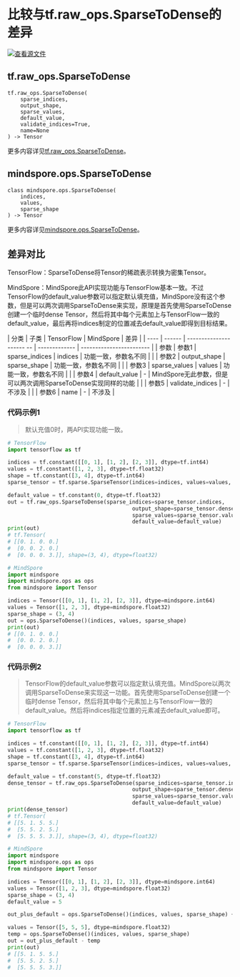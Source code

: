 # 比较与tf.raw_ops.SparseToDense的差异

[![查看源文件](https://mindspore-website.obs.cn-north-4.myhuaweicloud.com/website-images/master/resource/_static/logo_source.png)](https://gitee.com/mindspore/docs/blob/master/docs/mindspore/source_zh_cn/note/api_mapping/tensorflow_diff/SparseToDense.md)

## tf.raw_ops.SparseToDense

```text
tf.raw_ops.SparseToDense(
    sparse_indices,
    output_shape,
    sparse_values,
    default_value,
    validate_indices=True,
    name=None
) -> Tensor
```

更多内容详见[tf.raw_ops.SparseToDense](https://tensorflow.google.cn/versions/r2.6/api_docs/python/tf/raw_ops/SparseToDense)。

## mindspore.ops.SparseToDense

```text
class mindspore.ops.SparseToDense(
    indices,
    values,
    sparse_shape
) -> Tensor
```

更多内容详见[mindspore.ops.SparseToDense](https://www.mindspore.cn/docs/zh-CN/master/api_python/ops/mindspore.ops.SparseToDense.html)。

## 差异对比

TensorFlow：SparseToDense将Tensor的稀疏表示转换为密集Tensor。

MindSpore：MindSpore此API实现功能与TensorFlow基本一致。不过TensorFlow的default_value参数可以指定默认填充值，MindSpore没有这个参数，但是可以两次调用SparseToDense来实现，原理是首先使用SparseToDense创建一个临时dense Tensor，然后将其中每个元素加上与TensorFlow一致的default_value，最后再将indices制定的位置减去default_value即得到目标结果。

| 分类 | 子类   | TensorFlow                | MindSpore     | 差异                      |
| ---- | ------ | --------------------- -- | ------------- | ------------------------ |
| 参数 | 参数1  | sparse_indices            | indices       | 功能一致，参数名不同         |
|      | 参数2  | output_shape              | sparse_shape   | 功能一致，参数名不同       |
|      | 参数3  | sparse_values             | values         | 功能一致，参数名不同      |
|      | 参数4  | default_value             | -             | MindSpore无此参数，但是可以两次调用SparseToDense实现同样的功能     |
|      | 参数5  | validate_indices          | -             | 不涉及        |
|      | 参数6  | name                      | -        | 不涉及 |

### 代码示例1

> 默认充值0时，两API实现功能一致。

```python
# TensorFlow
import tensorflow as tf

indices = tf.constant([[0, 1], [1, 2], [2, 3]], dtype=tf.int64)
values = tf.constant([1, 2, 3], dtype=tf.float32)
shape = tf.constant([3, 4], dtype=tf.int64)
sparse_tensor = tf.sparse.SparseTensor(indices=indices, values=values, dense_shape=shape)

default_value = tf.constant(0, dtype=tf.float32)
out = tf.raw_ops.SparseToDense(sparse_indices=sparse_tensor.indices,
                                       output_shape=sparse_tensor.dense_shape,
                                       sparse_values=sparse_tensor.values,
                                       default_value=default_value)
print(out)
# tf.Tensor(
# [[0. 1. 0. 0.]
#  [0. 0. 2. 0.]
#  [0. 0. 0. 3.]], shape=(3, 4), dtype=float32)

# MindSpore
import mindspore
import mindspore.ops as ops
from mindspore import Tensor

indices = Tensor([[0, 1], [1, 2], [2, 3]], dtype=mindspore.int64)
values = Tensor([1, 2, 3], dtype=mindspore.float32)
sparse_shape = (3, 4)
out = ops.SparseToDense()(indices, values, sparse_shape)
print(out)
# [[0. 1. 0. 0.]
#  [0. 0. 2. 0.]
#  [0. 0. 0. 3.]]
```

### 代码示例2

> TensorFlow的default_value参数可以指定默认填充值。MindSpore以两次调用SparseToDense来实现这一功能。首先使用SparseToDense创建一个临时dense Tensor，然后将其中每个元素加上与TensorFlow一致的default_value。然后将indices指定位置的元素减去default_value即可。

```python
# TensorFlow
import tensorflow as tf

indices = tf.constant([[0, 1], [1, 2], [2, 3]], dtype=tf.int64)
values = tf.constant([1, 2, 3], dtype=tf.float32)
shape = tf.constant([3, 4], dtype=tf.int64)
sparse_tensor = tf.sparse.SparseTensor(indices=indices, values=values, dense_shape=shape)

default_value = tf.constant(5, dtype=tf.float32)
dense_tensor = tf.raw_ops.SparseToDense(sparse_indices=sparse_tensor.indices,
                                       output_shape=sparse_tensor.dense_shape,
                                       sparse_values=sparse_tensor.values,
                                       default_value=default_value)
print(dense_tensor)
# tf.Tensor(
# [[5. 1. 5. 5.]
#  [5. 5. 2. 5.]
#  [5. 5. 5. 3.]], shape=(3, 4), dtype=float32)

# MindSpore
import mindspore
import mindspore.ops as ops
from mindspore import Tensor

indices = Tensor([[0, 1], [1, 2], [2, 3]], dtype=mindspore.int64)
values = Tensor([1, 2, 3], dtype=mindspore.float32)
sparse_shape = (3, 4)
default_value = 5

out_plus_default = ops.SparseToDense()(indices, values, sparse_shape) + default_value

values = Tensor([5, 5, 5], dtype=mindspore.float32)
temp = ops.SparseToDense()(indices, values, sparse_shape)
out = out_plus_default - temp
print(out)
# [[5. 1. 5. 5.]
#  [5. 5. 2. 5.]
#  [5. 5. 5. 3.]]
```
